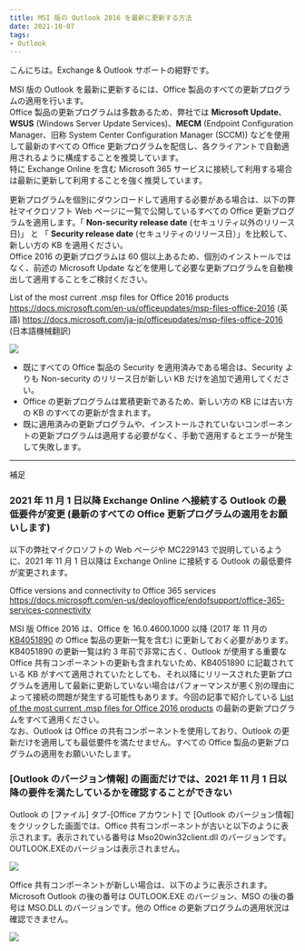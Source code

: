 ```yaml
---
title: MSI 版の Outlook 2016 を最新に更新する方法
date: 2021-10-07
tags: 
- Outlook
---
```


こんにちは。Exchange & Outlook サポートの紺野です。

MSI 版の Outlook を最新に更新するには、Office 製品のすべての更新プログラムの適用を行います。  
Office 製品の更新プログラムは多数あるため、弊社では **Microsoft Update**、**WSUS** (Windows Server Update Services)、**MECM** (Endpoint Configuration Manager、旧称 System Center Configuration Manager (SCCM)) などを使用して最新のすべての Office 更新プログラムを配信し、各クライアントで自動適用されるように構成することを推奨しています。  
特に Exchange Online を含む Microsoft 365 サービスに接続して利用する場合は最新に更新して利用することを強く推奨しています。  

更新プログラムを個別にダウンロードして適用する必要がある場合は、以下の弊社マイクロソフト Web ページに一覧で公開しているすべての Office 更新プログラムを適用します。「 **Non-security release date** (セキュリティ以外のリリース日)」 と 「 **Security release date** (セキュリティのリリース日）」を比較して、新しい方の KB を適用ください。  
Office 2016 の更新プログラムは 60 個以上あるため、個別のインストールではなく、前述の Microsoft Update などを使用して必要な更新プログラムを自動検出して適用することをご検討ください。

List of the most current .msp files for Office 2016 products  
https://docs.microsoft.com/en-us/officeupdates/msp-files-office-2016 (英語)
https://docs.microsoft.com/ja-jp/officeupdates/msp-files-office-2016 (日本語機械翻訳)

![](msplist.jpg)
 

- 既にすべての Office 製品の Security を適用済みである場合は、Security よりも Non-security のリリース日が新しい KB だけを追加で適用してください。
- Office の更新プログラムは累積更新であるため、新しい方の KB には古い方の KB のすべての更新が含まれます。
- 既に適用済みの更新プログラムや、インストールされていないコンポーネントの更新プログラムは適用する必要がなく、手動で適用するとエラーが発生して失敗します。

---

補足

### 2021 年 11 月 1 日以降 Exchange Online へ接続する Outlook の最低要件が変更 (最新のすべての Office 更新プログラムの適用をお願いします)

以下の弊社マイクロソフトの Web ページや MC229143 で説明しているように、2021 年 11 月 1 日以降は Exchange Online に接続する Outlook の最低要件が変更されます。

Office versions and connectivity to Office 365 services  
https://docs.microsoft.com/en-us/deployoffice/endofsupport/office-365-services-connectivity

MSI 版 Office 2016 は、Office を 16.0.4600.1000 以降 (2017 年 11 月の [KB4051890](https://support.microsoft.com/en-us/kb/4051890) の Office 製品の更新一覧を含む) に更新しておく必要があります。
KB4051890 の更新一覧は約 3 年前で非常に古く、Outlook が使用する重要な Office 共有コンポーネントの更新も含まれないため、KB4051890 に記載されている KB がすべて適用されていたとしても、それ以降にリリースされた更新プログラムを適用して最新に更新していない場合はパフォーマンスが悪く別の理由によって接続の問題が発生する可能性もあります。今回の記事で紹介している [List of the most current .msp files for Office 2016 products](https://docs.microsoft.com/en-us/officeupdates/msp-files-office-2016) の最新の更新プログラムをすべて適用ください。  
なお、Outlook は Office の共有コンポーネントを使用しており、Outlook の更新だけを適用しても最低要件を満たせません。すべての Office 製品の更新プログラムの適用をお願いいたします。

### [Outlook のバージョン情報] の画面だけでは、2021 年 11 月 1 日以降の要件を満たしているかを確認することができない
Outlook の [ファイル] タブ-[Office アカウント] で [Outlook のバージョン情報] をクリックした画面では、Office 共有コンポーネントが古いと以下のように表示されます。表示されている番号は Mso20win32client.dll のバージョンです。OUTLOOK.EXEのバージョンは表示されません。

![](version1.jpg)

Office 共有コンポーネントが新しい場合は、以下のように表示されます。Microsoft Outlook の後の番号は OUTLOOK.EXE のバージョン、MSO の後の番号は MSO.DLL のバージョンです。他の Office の更新プログラムの適用状況は確認できません。

![](version2.jpg)
 

